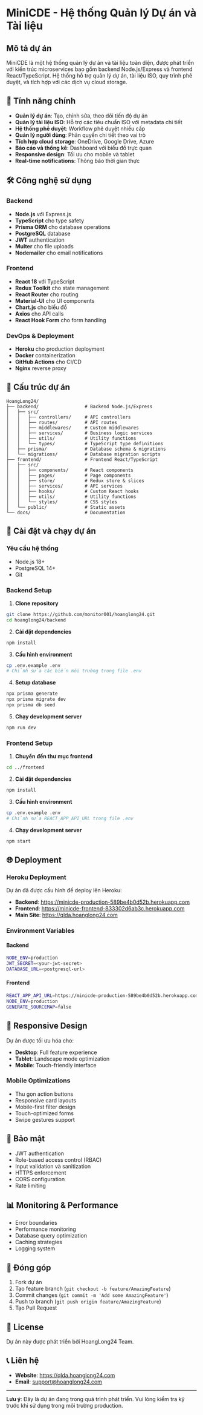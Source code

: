 # MiniCDE - Hệ thống Quản lý Dự án và Tài liệu

## Mô tả dự án

MiniCDE là một hệ thống quản lý dự án và tài liệu toàn diện, được phát triển với kiến trúc microservices bao gồm backend Node.js/Express và frontend React/TypeScript. Hệ thống hỗ trợ quản lý dự án, tài liệu ISO, quy trình phê duyệt, và tích hợp với các dịch vụ cloud storage.

## 🚀 Tính năng chính

- **Quản lý dự án**: Tạo, chỉnh sửa, theo dõi tiến độ dự án
- **Quản lý tài liệu ISO**: Hỗ trợ các tiêu chuẩn ISO với metadata chi tiết
- **Hệ thống phê duyệt**: Workflow phê duyệt nhiều cấp
- **Quản lý người dùng**: Phân quyền chi tiết theo vai trò
- **Tích hợp cloud storage**: OneDrive, Google Drive, Azure
- **Báo cáo và thống kê**: Dashboard với biểu đồ trực quan
- **Responsive design**: Tối ưu cho mobile và tablet
- **Real-time notifications**: Thông báo thời gian thực

## 🛠 Công nghệ sử dụng

### Backend
- **Node.js** với Express.js
- **TypeScript** cho type safety
- **Prisma ORM** cho database operations
- **PostgreSQL** database
- **JWT** authentication
- **Multer** cho file uploads
- **Nodemailer** cho email notifications

### Frontend
- **React 18** với TypeScript
- **Redux Toolkit** cho state management
- **React Router** cho routing
- **Material-UI** cho UI components
- **Chart.js** cho biểu đồ
- **Axios** cho API calls
- **React Hook Form** cho form handling

### DevOps & Deployment
- **Heroku** cho production deployment
- **Docker** containerization
- **GitHub Actions** cho CI/CD
- **Nginx** reverse proxy

## 📁 Cấu trúc dự án

```
HoangLong24/
├── backend/                 # Backend Node.js/Express
│   ├── src/
│   │   ├── controllers/     # API controllers
│   │   ├── routes/          # API routes
│   │   ├── middlewares/     # Custom middlewares
│   │   ├── services/        # Business logic services
│   │   ├── utils/           # Utility functions
│   │   └── types/           # TypeScript type definitions
│   ├── prisma/              # Database schema & migrations
│   └── migrations/          # Database migration scripts
├── frontend/                # Frontend React/TypeScript
│   ├── src/
│   │   ├── components/      # React components
│   │   ├── pages/           # Page components
│   │   ├── store/           # Redux store & slices
│   │   ├── services/        # API services
│   │   ├── hooks/           # Custom React hooks
│   │   ├── utils/           # Utility functions
│   │   └── styles/          # CSS styles
│   └── public/              # Static assets
└── docs/                    # Documentation
```

## 🚀 Cài đặt và chạy dự án

### Yêu cầu hệ thống
- Node.js 18+ 
- PostgreSQL 14+
- Git

### Backend Setup

1. **Clone repository**
```bash
git clone https://github.com/monitor001/hoanglong24.git
cd hoanglong24/backend
```

2. **Cài đặt dependencies**
```bash
npm install
```

3. **Cấu hình environment**
```bash
cp .env.example .env
# Chỉnh sửa các biến môi trường trong file .env
```

4. **Setup database**
```bash
npx prisma generate
npx prisma migrate dev
npx prisma db seed
```

5. **Chạy development server**
```bash
npm run dev
```

### Frontend Setup

1. **Chuyển đến thư mục frontend**
```bash
cd ../frontend
```

2. **Cài đặt dependencies**
```bash
npm install
```

3. **Cấu hình environment**
```bash
cp .env.example .env
# Chỉnh sửa REACT_APP_API_URL trong file .env
```

4. **Chạy development server**
```bash
npm start
```

## 🌐 Deployment

### Heroku Deployment

Dự án đã được cấu hình để deploy lên Heroku:

- **Backend**: https://minicde-production-589be4b0d52b.herokuapp.com
- **Frontend**: https://minicde-frontend-833302d6ab3c.herokuapp.com
- **Main Site**: https://qlda.hoanglong24.com

### Environment Variables

#### Backend
```bash
NODE_ENV=production
JWT_SECRET=<your-jwt-secret>
DATABASE_URL=<postgresql-url>
```

#### Frontend
```bash
REACT_APP_API_URL=https://minicde-production-589be4b0d52b.herokuapp.com/api
NODE_ENV=production
GENERATE_SOURCEMAP=false
```

## 📱 Responsive Design

Dự án được tối ưu hóa cho:
- **Desktop**: Full feature experience
- **Tablet**: Landscape mode optimization
- **Mobile**: Touch-friendly interface

### Mobile Optimizations
- Thu gọn action buttons
- Responsive card layouts
- Mobile-first filter design
- Touch-optimized forms
- Swipe gestures support

## 🔐 Bảo mật

- JWT authentication
- Role-based access control (RBAC)
- Input validation và sanitization
- HTTPS enforcement
- CORS configuration
- Rate limiting

## 📊 Monitoring & Performance

- Error boundaries
- Performance monitoring
- Database query optimization
- Caching strategies
- Logging system

## 🤝 Đóng góp

1. Fork dự án
2. Tạo feature branch (`git checkout -b feature/AmazingFeature`)
3. Commit changes (`git commit -m 'Add some AmazingFeature'`)
4. Push to branch (`git push origin feature/AmazingFeature`)
5. Tạo Pull Request

## 📄 License

Dự án này được phát triển bởi HoangLong24 Team.

## 📞 Liên hệ

- **Website**: https://qlda.hoanglong24.com
- **Email**: support@hoanglong24.com

---

**Lưu ý**: Đây là dự án đang trong quá trình phát triển. Vui lòng kiểm tra kỹ trước khi sử dụng trong môi trường production.
